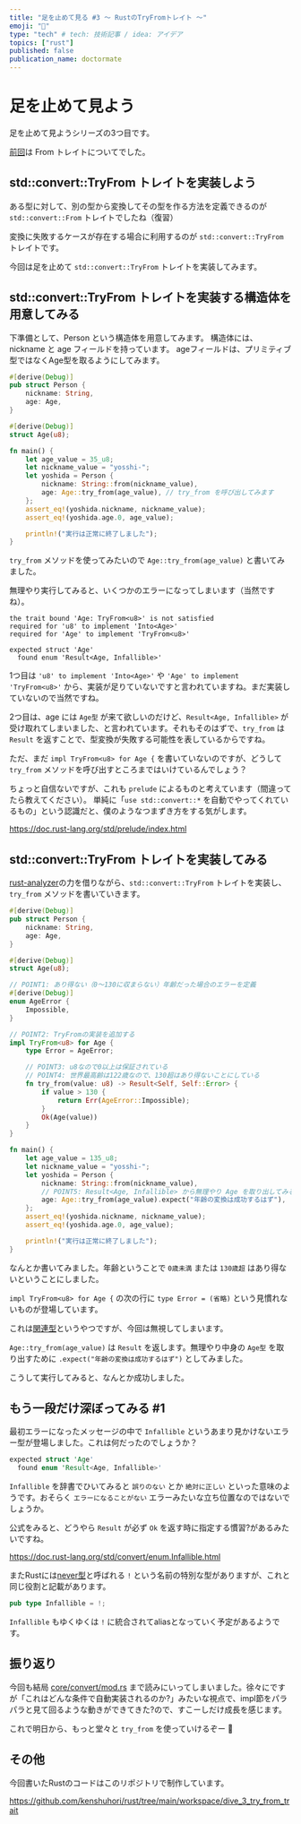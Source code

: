 ```yaml
---
title: "足を止めて見る #3 〜 RustのTryFromトレイト 〜"
emoji: "🚶"
type: "tech" # tech: 技術記事 / idea: アイデア
topics: ["rust"]
published: false
publication_name: doctormate
---
```


# 足を止めて見よう

足を止めて見ようシリーズの3つ目です。

[前回](https://zenn.dev/doctormate/articles/dive_2_from_trait)は From トレイトについてでした。

## std::convert::TryFrom トレイトを実装しよう

ある型に対して、別の型から変換してその型を作る方法を定義できるのが `std::convert::From` トレイトでしたね（復習）

変換に失敗するケースが存在する場合に利用するのが `std::convert::TryFrom` トレイトです。

今回は足を止めて `std::convert::TryFrom` トレイトを実装してみます。

## std::convert::TryFrom トレイトを実装する構造体を用意してみる

下準備として、Person という構造体を用意してみます。
構造体には、nickname と age フィールドを持っています。
ageフィールドは、プリミティブ型ではなくAge型を取るようにしてみます。


```rust
#[derive(Debug)]
pub struct Person {
    nickname: String,
    age: Age,
}

#[derive(Debug)]
struct Age(u8);

fn main() {
    let age_value = 35_u8;
    let nickname_value = "yosshi-";
    let yoshida = Person {
        nickname: String::from(nickname_value),
        age: Age::try_from(age_value), // try_from を呼び出してみます
    };
    assert_eq!(yoshida.nickname, nickname_value);
    assert_eq!(yoshida.age.0, age_value);

    println!("実行は正常に終了しました");
}
```

`try_from` メソッドを使ってみたいので `Age::try_from(age_value)` と書いてみました。

無理やり実行してみると、いくつかのエラーになってしまいます（当然ですね）。

```shell
the trait bound 'Age: TryFrom<u8>' is not satisfied
required for 'u8' to implement 'Into<Age>'
required for 'Age' to implement 'TryFrom<u8>'

expected struct 'Age'
  found enum 'Result<Age, Infallible>'
```

1つ目は `'u8' to implement 'Into<Age>'` や `'Age' to implement 'TryFrom<u8>'` から、実装が足りていないですと言われていますね。まだ実装していないので当然ですね。

2つ目は、age には `Age型` が来て欲しいのだけど、`Result<Age, Infallible>` が受け取れてしまいました、と言われています。それもそのはずで、`try_from` は `Result` を返すことで、型変換が失敗する可能性を表しているからですね。

ただ、まだ `impl TryFrom<u8> for Age {` を書いていないのですが、どうして `try_from` メソッドを呼び出すところまではいけているんでしょう？

ちょっと自信ないですが、これも `prelude` によるものと考えています（間違ってたら教えてください）。
単純に「`use std::convert::*` を自動でやってくれているもの」という認識だと、僕のようなつまずき方をする気がします。

https://doc.rust-lang.org/std/prelude/index.html


## std::convert::TryFrom トレイトを実装してみる

[rust-analyzer](https://github.com/rust-lang/rust-analyzer)の力を借りながら、`std::convert::TryFrom` トレイトを実装し、`try_from` メソッドを書いていきます。

```rust
#[derive(Debug)]
pub struct Person {
    nickname: String,
    age: Age,
}

#[derive(Debug)]
struct Age(u8);

// POINT1: あり得ない（0〜130に収まらない）年齢だった場合のエラーを定義
#[derive(Debug)]
enum AgeError {
    Impossible,
}

// POINT2: TryFromの実装を追加する
impl TryFrom<u8> for Age {
    type Error = AgeError;

    // POINT3: u8なので0以上は保証されている
    // POINT4: 世界最高齢は122歳なので、130超はあり得ないことにしている
    fn try_from(value: u8) -> Result<Self, Self::Error> {
        if value > 130 {
            return Err(AgeError::Impossible);
        }
        Ok(Age(value))
    }
}

fn main() {
    let age_value = 135_u8;
    let nickname_value = "yosshi-";
    let yoshida = Person {
        nickname: String::from(nickname_value),
        // POINT5: Result<Age, Infallible> から無理やり Age を取り出してみる
        age: Age::try_from(age_value).expect("年齢の変換は成功するはず"),
    };
    assert_eq!(yoshida.nickname, nickname_value);
    assert_eq!(yoshida.age.0, age_value);

    println!("実行は正常に終了しました");
}
```

なんとか書いてみました。年齢ということで `0歳未満` または `130歳超` はあり得ないということにしました。

`impl TryFrom<u8> for Age {` の次の行に `type Error = (省略)` という見慣れないものが登場しています。

これは[関連型](https://doc.rust-jp.rs/rust-by-example-ja/generics/assoc_items/types.html)というやつですが、今回は無視してしまいます。

`Age::try_from(age_value)` は `Result` を返します。無理やり中身の `Age型` を取り出すために `.expect("年齢の変換は成功するはず")` としてみました。

こうして実行してみると、なんとか成功しました。

## もう一段だけ深ぼってみる #1

最初エラーになったメッセージの中で `Infallible` というあまり見かけないエラー型が登場しました。これは何だったのでしょうか？

```rust
expected struct 'Age'
  found enum 'Result<Age, Infallible>'
```

`Infallible` を辞書でひいてみると `誤りのない` とか `絶対に正しい` といった意味のようです。おそらく `エラーになることがない` エラーみたいな立ち位置なのではないでしょうか。

公式をみると、どうやら `Result` が必ず `Ok` を返す時に指定する慣習?があるみたいですね。

https://doc.rust-lang.org/std/convert/enum.Infallible.html

またRustには[never型](https://doc.rust-jp.rs/book-ja/ch19-04-advanced-types.html#never%E5%9E%8B%E3%81%AF%E7%B5%B6%E5%AF%BE%E3%81%AB%E8%BF%94%E3%82%89%E3%81%AA%E3%81%84)と呼ばれる `!` という名前の特別な型がありますが、これと同じ役割と記載があります。

```rust
pub type Infallible = !;
```

`Infallible` もゆくゆくは `!` に統合されてaliasとなっていく予定があるようです。


## 振り返り

今回も結局 [core/convert/mod.rs](https://doc.rust-lang.org/src/core/convert/mod.rs.html) まで読みにいってしまいました。徐々にですが「これはどんな条件で自動実装されるのか?」みたいな視点で、impl節をパラパラと見て回るような動きができてきた?ので、すこーしだけ成長を感じます。

これで明日から、もっと堂々と `try_from` を使っていけるぞー 🙌

## その他

今回書いたRustのコードはこのリポジトリで制作しています。

https://github.com/kenshuhori/rust/tree/main/workspace/dive_3_try_from_trait

